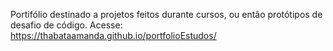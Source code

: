 Portifólio destinado a projetos feitos durante cursos, ou então protótipos de desafio de código.
Acesse:
https://thabataamanda.github.io/portfolioEstudos/
